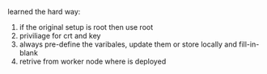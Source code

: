learned the hard way:

1. if the original setup is root then use root
2. priviliage for crt and key
3. always pre-define the varibales, update them or store locally and fill-in-blank
4. retrive from worker node where is deployed